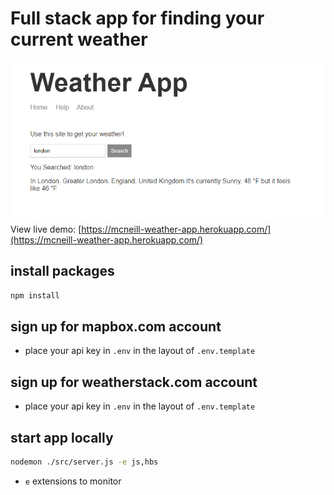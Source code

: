 # Full stack app for finding your current weather

![Image of app](./weather-app.png)
View live demo: [https://mcneill-weather-app.herokuapp.com/](https://mcneill-weather-app.herokuapp.com/)

## install packages

```javascript
npm install
```

## sign up for mapbox.com account

- place your api key in `.env` in the layout of `.env.template`

## sign up for weatherstack.com account

- place your api key in `.env` in the layout of `.env.template`

## start app locally

```bash
nodemon ./src/server.js -e js,hbs
```


- `e` extensions to monitor